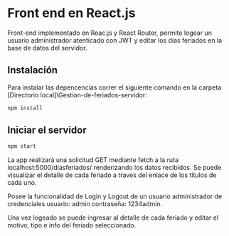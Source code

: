 # Front end en React.js

Front-end implementado en Reac.js y React Router, permite logear un usuario administrador atenticado con JWT y editar los días feriados en la base de datos del servidor.
## Instalación

Para instalar las depencencias correr el siguiente comando en la carpeta [Directorio local]\Gestion-de-feriados-servidor:

```bash
npm install
```

## Iniciar el servidor

```bash
npm start
```


La app realizará una solicitud GET mediante fetch a la ruta localhost:5000/diasferiados/ renderizando los datos recibidos. Se puede visualizar el detalle de cada feriado a traves del enlace de los títulos de cada uno.

Posee la funcionalidad de Login y Logout de un usuario administrador de credenciales usuario: admin contraseña: 1234admin.

Una vez logeado se puede ingresar al detalle de cada feriado y editar el motivo, tipo e info del feriado seleccionado.
